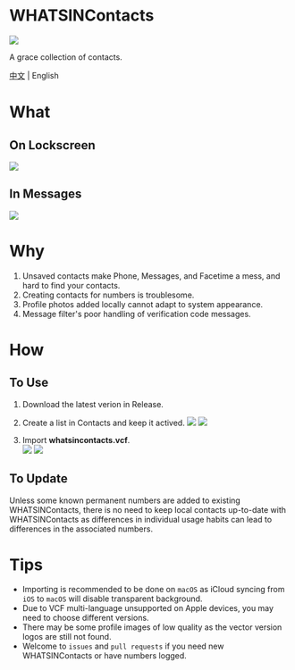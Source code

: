 # WHATSINContacts

![](https://github.com/shindgewongxj/WHATSINContacts/raw/main/whatsincontacts.png)  

A grace collection of contacts.

[中文](https://github.com/shindgewongxj/WHATSINContacts/blob/main/README_zh.md) | English

# What

## On Lockscreen

![](https://github.com/shindgewongxj/WHATSINContacts/raw/main/preview/notification.gif)

## In Messages

![](https://github.com/shindgewongxj/WHATSINContacts/raw/main/preview/messages.gif)

# Why

1. Unsaved contacts make Phone, Messages, and Facetime a mess, and hard to find your contacts.  
2. Creating contacts for numbers is troublesome.  
3. Profile photos added locally cannot adapt to system appearance. 
4. Message filter's poor handling of verification code messages.

# How

## To Use

1. Download the latest verion in Release.  
2. Create a list in Contacts and keep it actived.  ![](https://github.com/shindgewongxj/WHATSINContacts/raw/main/preview/contacts.gif)
![](https://github.com/shindgewongxj/WHATSINContacts/raw/main/preview/smartlist.gif)

3. Import **whatsincontacts.vcf**.  
![](https://github.com/shindgewongxj/WHATSINContacts/raw/main/preview/import.gif)
![](https://github.com/shindgewongxj/WHATSINContacts/raw/main/preview/update.gif)

## To Update

Unless some known permanent numbers are added to existing WHATSINContacts, there is no need to keep local contacts up-to-date with WHATSINContacts as differences in individual usage habits can lead to differences in the associated numbers.  

# Tips

- Importing is recommended to be done on `macOS` as iCloud syncing from `iOS` to `macOS` will disable transparent background.  
- Due to VCF multi-language unsupported on Apple devices, you may need to choose different versions.  
- There may be some profile images of low quality as the vector version logos are still not found.
- Welcome to `issues` and `pull requests` if you need new WHATSINContacts or have numbers logged.  
